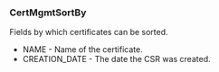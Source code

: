 ### CertMgmtSortBy
Fields by which certificates can be sorted.

- NAME - Name of the certificate.
- CREATION_DATE - The date the CSR was created.
